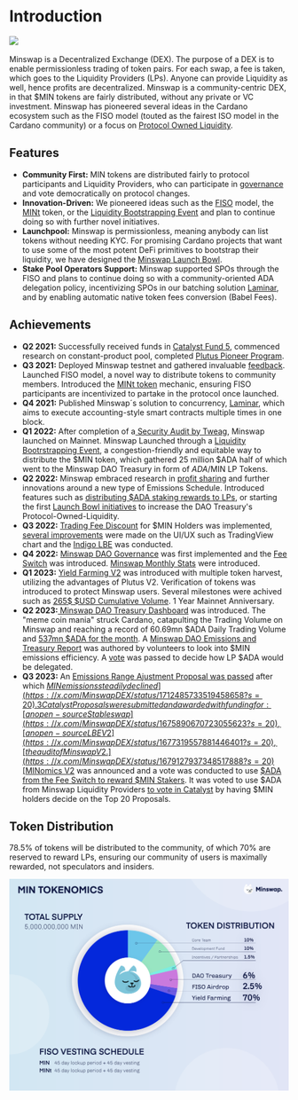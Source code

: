 # Introduction

![](.gitbook/assets/minswap\_promo\_twitter.jpg)

Minswap is a Decentralized Exchange (DEX). The purpose of a DEX is to enable permissionless trading of token pairs. For each swap, a fee is taken, which goes to the Liquidity Providers (LPs). Anyone can provide Liquidity as well, hence profits are decentralized. Minswap is a community-centric DEX, in that $MIN tokens are fairly distributed, without any private or VC investment. Minswap has pioneered several ideas in the Cardano ecosystem such as the FISO model (touted as the fairest ISO model in the Cardano community) or a focus on [Protocol Owned Liquidity](governance/dao-treasury-pol/).

## Features

* **Community First:** MIN tokens are distributed fairly to protocol participants and Liquidity Providers, who can participate in [governance](https://forum.minswap.org/) and vote democratically on protocol changes.
* **Innovation-Driven:** We pioneered ideas such as the [FISO](https://medium.com/minswap/minswap-fair-launch-tokenomics-and-fiso-airdrop-start-date-a75f3e75a546) model, the [MINt](https://forum.minswap.org/t/mint-token-expose-mint-liquidity-providers-to-other-pairs/40) token, or the [Liquidity Bootstrapping Event](https://minswap-labs.medium.com/meteor-lbe-mainnet-launch-yield-farming-more-f73c6c2a8b37) and plan to continue doing so with further novel initiatives.
* **Launchpool:** Minswap is permissionless, meaning anybody can list tokens without needing KYC. For promising Cardano projects that want to use some of the most potent DeFi primitives to bootstrap their liquidity, we have designed the [Minswap Launch Bowl](https://minswap-labs.medium.com/introducing-the-minswap-launch-bowl-a5db8266345c).
* **Stake Pool Operators Support:** Minswap supported SPOs through the FISO and plans to continue doing so with a community-oriented ADA delegation policy, incentivizing SPOs in our batching solution [Laminar](https://medium.com/minswap/introducing-laminar-an-eutxo-scaling-protocol-for-accounting-style-smart-contract-d1ac8847dde8), and by enabling automatic native token fees conversion (Babel Fees).

## Achievements

* **Q2 2021:** Successfully received funds in [Catalyst Fund 5](https://drive.google.com/file/d/1Wp4ypNhssUwOBC9SLkxKgtyJaZ2h0fwl/view), commenced research on constant-product pool, completed [Plutus Pioneer Program](https://testnets.cardano.org/en/plutus-pioneer-program/).
* **Q3 2021:** Deployed Minswap testnet and gathered invaluable [feedback](https://medium.com/minswap/minswap-testnet-reflections-64b01c5e7c45). Launched FISO model, a novel way to distribute tokens to community members. Introduced the [MINt token](faq/mint-token.md) mechanic, ensuring FISO participants are incentivized to partake in the protocol once launched.
* **Q4 2021:** Published Minswap´s solution to concurrency, [Laminar](https://minswap-labs.medium.com/introducing-laminar-an-eutxo-scaling-protocol-for-accounting-style-smart-contract-d1ac8847dde8), which aims to execute accounting-style smart contracts multiple times in one block.
* **Q1 2022:** After completion of a[ Security Audit by Tweag](https://minswap-labs.medium.com/minswap-announces-audit-completion-by-tweag-79a2910b98a), Minswap launched on Mainnet. Minswap Launched through a [Liquidity Bootrstrapping Event](https://minswap-labs.medium.com/meteor-lbe-mainnet-launch-yield-farming-more-f73c6c2a8b37), a congestion-friendly and equitable way to distribute the $MIN token, which gathered 25 million $ADA half of which went to the Minswap DAO Treasury in form of $ADA/$MIN LP Tokens.
* **Q2 2022:** Minswap embraced research in [profit sharing](https://minswap-labs.medium.com/minomics-research-part-1-exploring-tokenomic-models-and-revenue-sources-dd59c434e38f) and further innovations around a new type of Emissions Schedule. Introduced features such as [distributing $ADA staking rewards to LPs](https://twitter.com/MinswapDEX/status/1541803084879462400?s=20\&t=C2YA8vWM66zeKhnQW4mgxA), or starting the first [Launch Bowl initiatives](https://app.minswap.org/launch-bowl) to increase the DAO Treasury's Protocol-Owned-Liquidity.
* **Q3 2022:** [Trading Fee Discount](min-token/usdmin-tokenomics/trading-fee-discount.md) for $MIN Holders was implemented, [several improvements](https://twitter.com/MinswapDEX/status/1588131695206834176?s=20) were made on the UI/UX such as TradingView chart and the [Indigo LBE](https://t.co/xvDcmQT7dv) was conducted.
* **Q4 2022:** [Minswap DAO Governance](broken-reference/) was first implemented and the [Fee Switch](min-token/usdmin-tokenomics/fee-switch.md) was introduced. [Minswap Monthly Stats](governance/dao-treasury-pol/minswap-monthly-stats.md) were introduced.
* **Q1 2023:** [Yield Farming V2](https://twitter.com/MinswapDEX/status/1615213160297889794?s=20) was introduced with multiple token harvest, utilizing the advantages of Plutus V2. Verification of tokens was introduced to protect Minswap users. Several milestones were achived such as [265$ $USD Cumulative Volume](https://twitter.com/MinswapDEX/status/1623322182670508034?s=20). 1 Year Mainnet Anniversary.
* **Q2 2023:**[ Minswap DAO Treasury Dashboard](https://minswap.org/pol/) was introduced. The "meme coin mania" struck Cardano, catapulting the Trading Volume on Minswap and reaching a record of 60.69mn $ADA Daily Trading Volume and [537mn $ADA for the month](https://x.com/MinswapDEX/status/1663960345294012425?s=20). A [Minswap DAO Emissions and Treasury Report](https://minswap.org/minswap-dao-emissions-and-treasury-report/) was authored by volunteers to look into $MIN emissions efficiency. A [vote](https://x.com/MinswapDEX/status/1676272036807680003?s=20) was passed to decide how LP $ADA would be delegated.
* **Q3 2023:** An [Emissions Range Ajustment Proposal was passed](https://x.com/MinswapDEX/status/1676964352224788484?s=20) after which [$MIN emissions steadily declined](https://x.com/MinswapDEX/status/1712485733519458658?s=20). 3 Catalyst Proposals were submitted and awarded with funding for: [an open-source Stableswap](https://x.com/MinswapDEX/status/1675890670723055623?s=20), [an open-source LBE V2](https://x.com/MinswapDEX/status/1677319557881446401?s=20), [the audit of Minswap V2.](https://x.com/MinswapDEX/status/1679127937348517888?s=20) [$MINomics V2](https://x.com/MinswapDEX/status/1682360201293201410?s=20) was announced and a vote was conducted to use [$ADA from the Fee Switch to reward $MIN Stakers](https://x.com/MinswapDEX/status/1693620191417020830?s=20). It was voted to use $ADA from Minswap Liquidity Providers [to vote in Catalyst](https://x.com/MinswapDEX/status/1701604662984778213?s=20) by having $MIN holders decide on the Top 20 Proposals.

## Token Distribution

78.5% of tokens will be distributed to the community, of which 70% are reserved to reward LPs, ensuring our community of users is maximally rewarded, not speculators and insiders.

![](.gitbook/assets/tokenomics3x.png)
